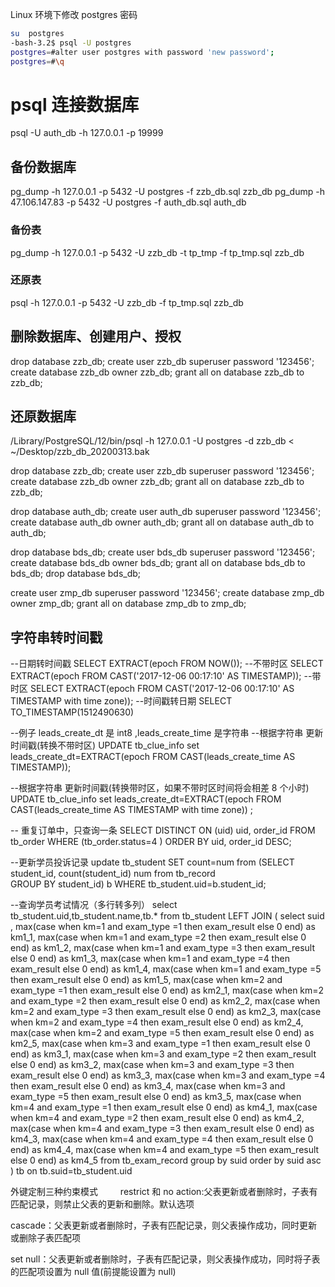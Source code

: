Linux 环境下修改 postgres 密码

```bash
su  postgres
-bash-3.2$ psql -U postgres
postgres=#alter user postgres with password 'new password';
postgres=#\q
```

# psql 连接数据库

psql -U auth_db -h 127.0.0.1 -p 19999

## 备份数据库

pg_dump -h 127.0.0.1 -p 5432 -U postgres -f zzb_db.sql zzb_db
pg_dump -h 47.106.147.83 -p 5432 -U postgres -f auth_db.sql auth_db

### 备份表

pg_dump -h 127.0.0.1 -p 5432 -U zzb_db -t tp_tmp -f tp_tmp.sql zzb_db

### 还原表

psql -h 127.0.0.1 -p 5432 -U zzb_db -f tp_tmp.sql zzb_db

## 删除数据库、创建用户、授权

drop database zzb_db;
create user zzb_db superuser password '123456';
create database zzb_db owner zzb_db;
grant all on database zzb_db to zzb_db;

## 还原数据库

/Library/PostgreSQL/12/bin/psql -h 127.0.0.1 -U postgres -d zzb_db < ~/Desktop/zzb_db_20200313.bak

drop database zzb_db;
create user zzb_db superuser password '123456';
create database zzb_db owner zzb_db;
grant all on database zzb_db to zzb_db;

drop database auth_db;
create user auth_db superuser password '123456';
create database auth_db owner auth_db;
grant all on database auth_db to auth_db;

drop database bds_db;
create user bds_db superuser password '123456';
create database bds_db owner bds_db;
grant all on database bds_db to bds_db;
drop database bds_db;

create user zmp_db superuser password '123456';
create database zmp_db owner zmp_db;
grant all on database zmp_db to zmp_db;

## 字符串转时间戳

--日期转时间戳
SELECT EXTRACT(epoch FROM NOW());
--不带时区
SELECT EXTRACT(epoch FROM CAST('2017-12-06 00:17:10' AS TIMESTAMP));
--带时区
SELECT EXTRACT(epoch FROM CAST('2017-12-06 00:17:10' AS TIMESTAMP with time zone));
--时间戳转日期
SELECT TO_TIMESTAMP(1512490630)

--例子 leads_create_dt 是 int8 ,leads_create_time 是字符串
--根据字符串 更新时间戳(转换不带时区)
UPDATE tb_clue_info set leads_create_dt=EXTRACT(epoch FROM CAST(leads_create_time AS TIMESTAMP));

--根据字符串 更新时间戳(转换带时区，如果不带时区时间将会相差 8 个小时)
UPDATE tb_clue_info set leads_create_dt=EXTRACT(epoch FROM CAST(leads_create_time AS TIMESTAMP with time zone)) ;

-- 重复订单中，只查询一条
SELECT DISTINCT ON (uid) uid, order_id FROM tb_order WHERE (tb_order.status=4 ) ORDER BY uid, order_id DESC;

--更新学员投诉记录
update tb_student SET count=num
from
(SELECT student_id, count(student_id) num from tb_record  
GROUP BY student_id) b WHERE tb_student.uid=b.student_id;

--查询学员考试情况（多行转多列）
select tb_student.uid,tb_student.name,tb.\* from tb_student
LEFT JOIN
(
select suid ,
max(case when km=1 and exam_type =1 then exam_result else 0 end) as km1_1,
max(case when km=1 and exam_type =2 then exam_result else 0 end) as km1_2,
max(case when km=1 and exam_type =3 then exam_result else 0 end) as km1_3,
max(case when km=1 and exam_type =4 then exam_result else 0 end) as km1_4,
max(case when km=1 and exam_type =5 then exam_result else 0 end) as km1_5,
max(case when km=2 and exam_type =1 then exam_result else 0 end) as km2_1,
max(case when km=2 and exam_type =2 then exam_result else 0 end) as km2_2,
max(case when km=2 and exam_type =3 then exam_result else 0 end) as km2_3,
max(case when km=2 and exam_type =4 then exam_result else 0 end) as km2_4,
max(case when km=2 and exam_type =5 then exam_result else 0 end) as km2_5,
max(case when km=3 and exam_type =1 then exam_result else 0 end) as km3_1,
max(case when km=3 and exam_type =2 then exam_result else 0 end) as km3_2,
max(case when km=3 and exam_type =3 then exam_result else 0 end) as km3_3,
max(case when km=3 and exam_type =4 then exam_result else 0 end) as km3_4,
max(case when km=3 and exam_type =5 then exam_result else 0 end) as km3_5,
max(case when km=4 and exam_type =1 then exam_result else 0 end) as km4_1,
max(case when km=4 and exam_type =2 then exam_result else 0 end) as km4_2,
max(case when km=4 and exam_type =3 then exam_result else 0 end) as km4_3,
max(case when km=4 and exam_type =4 then exam_result else 0 end) as km4_4,
max(case when km=4 and exam_type =5 then exam_result else 0 end) as km4_5
from tb_exam_record
group by suid
order by suid asc
) tb on tb.suid=tb_student.uid

外键定制三种约束模式
　　 restrict 和 no action:父表更新或者删除时，子表有匹配记录，则禁止父表的更新和删除。默认选项

cascade：父表更新或者删除时，子表有匹配记录，则父表操作成功，同时更新或删除子表匹配项

set null：父表更新或者删除时，子表有匹配记录，则父表操作成功，同时将子表的匹配项设置为 null 值(前提能设置为 null)
